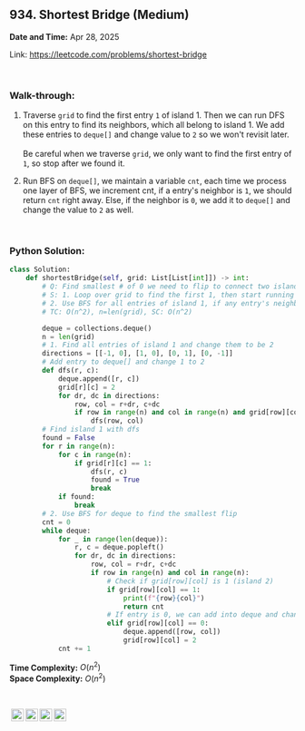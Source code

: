 ## 934. Shortest Bridge (Medium)
**Date and Time:** Apr 28, 2025

Link: https://leetcode.com/problems/shortest-bridge

<br>

### Walk-through: 
1. Traverse `grid` to find the first entry `1` of island 1. Then we can run DFS on this entry to find its neighbors, which all belong to island 1. We add these entries to `deque[]` and change value to `2` so we won't revisit later. <br> <br> Be careful when we traverse `grid`, we only want to find the first entry of `1`, so stop after we found it.

2. Run BFS on `deque[]`, we maintain a variable `cnt`, each time we process one layer of BFS, we increment cnt, if a entry's neighbor is `1`, we should return `cnt` right away. Else, if the neighbor is `0`, we add it to `deque[]` and change the value to `2` as well.

<br>

### Python Solution:
```python
class Solution:
    def shortestBridge(self, grid: List[List[int]]) -> int:
        # Q: Find smallest # of 0 we need to flip to connect two islands
        # S: 1. Loop over grid to find the first 1, then start running dfs on this entry, and mark all this island's entries to be 2 (distinguish with island 2). Add these entries to deque[] for later BFS with cnt = 0
        # 2. Use BFS for all entries of island 1, if any entry's neighbors is 1, return cnt. Else, check four directions and append new entry with cnt+1 into deque
        # TC: O(n^2), n=len(grid), SC: O(n^2)

        deque = collections.deque()
        n = len(grid)
        # 1. Find all entries of island 1 and change them to be 2
        directions = [[-1, 0], [1, 0], [0, 1], [0, -1]]
        # Add entry to deque[] and change 1 to 2
        def dfs(r, c):
            deque.append([r, c])
            grid[r][c] = 2
            for dr, dc in directions:
                row, col = r+dr, c+dc
                if row in range(n) and col in range(n) and grid[row][col] == 1:
                    dfs(row, col)
        # Find island 1 with dfs
        found = False
        for r in range(n):
            for c in range(n):
                if grid[r][c] == 1:
                    dfs(r, c)
                    found = True
                    break
            if found:
                break
        # 2. Use BFS for deque to find the smallest flip
        cnt = 0
        while deque:
            for _ in range(len(deque)):
                r, c = deque.popleft()
                for dr, dc in directions:
                    row, col = r+dr, c+dc
                    if row in range(n) and col in range(n):
                        # Check if grid[row][col] is 1 (island 2)
                        if grid[row][col] == 1:
                            print(f"{row}{col}")
                            return cnt
                        # If entry is 0, we can add into deque and change to 2 (avoid revisiting)
                        elif grid[row][col] == 0:
                            deque.append([row, col])
                            grid[row][col] = 2
            cnt += 1
```
**Time Complexity:** $O(n^2)$ <br>
**Space Complexity:** $O(n^2)$

<br>

<img style="height:22px!important;margin-left:3px;vertical-align:text-bottom;" src="https://mirrors.creativecommons.org/presskit/icons/cc.svg?ref=chooser-v1" alt="CC BY-NC-SA" title="CC BY-NC-SA"><img style="height:22px!important;margin-left:3px;vertical-align:text-bottom;" src="https://mirrors.creativecommons.org/presskit/icons/by.svg?ref=chooser-v1" alt="BY: credit must be given to the creator" title="BY: credit must be given to the creator"><img style="height:22px!important;margin-left:3px;vertical-align:text-bottom;" src="https://mirrors.creativecommons.org/presskit/icons/nc.svg?ref=chooser-v1" alt="NC: Only noncommercial uses of the work are permitted" title="NC: Only noncommercial uses of the work are permitted"><img style="height:22px!important;margin-left:3px;vertical-align:text-bottom;" src="https://mirrors.creativecommons.org/presskit/icons/sa.svg?ref=chooser-v1" alt="SA: Adaptations must be shared under the same terms" title="SA: Adaptations must be shared under the same terms">